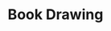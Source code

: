 ---
title: Book Drawing
category: drawings
series: Extract
year: 2017
image: bookdrawing (1).JPG
size: 
materials: ink on paper
---